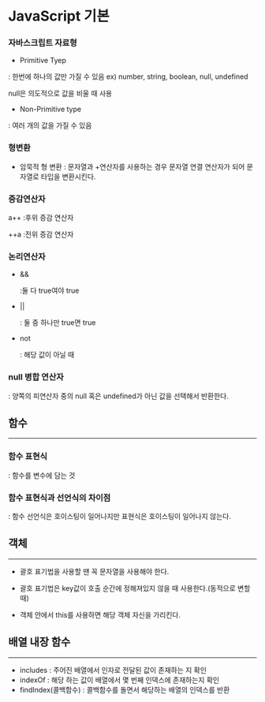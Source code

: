 # JavaScript 기본

### 자바스크립트 자료형

- Primitive Tyep

: 한번에 하나의 값만 가질 수 있음
ex) number, string, boolean, null, undefined

null은 의도적으로 값을 비울 때 사용

- Non-Primitive type

: 여러 개의 값을 가질 수 있음

### 형변환

- 암묵적 형 변환
  : 문자열과 +연산자를 사용하는 경우 문자열 연결 연산자가 되어 문자열로 타입을 변환시킨다.

### 증감연산자

a++
:후위 증감 연산자

++a
:전위 증감 연산자

### 논리연산자

- &&

  :둘 다 true여야 true

- ||

  : 둘 중 하나만 true면 true

- not

  : 해당 값이 아닐 때

### null 병합 연산자

: 양쪽의 피연산자 중의 null 혹은 undefined가 아닌 값을 선택해서 반환한다.

## 함수

---

### 함수 표현식

: 함수를 변수에 담는 것

### 함수 표현식과 선언식의 차이점

: 함수 선언식은 호이스팅이 일어나지만 표현식은 호이스팅이 일어나지 않는다.

## 객체

---

- 괄호 표기법을 사용할 땐 꼭 문자열을 사용해야 한다.
- 괄호 표기법은 key값이 호출 순간에 정해져있지 않을 때 사용한다.(동적으로 변할 때)

- 객체 안에서 this를 사용하면 해당 객체 자신을 가리킨다.

## 배열 내장 함수

---

- includes : 주어진 배열에서 인자로 전달된 값이 존재하는 지 확인
- indexOf : 해당 하는 값이 배열에서 몇 번째 인덱스에 존재하는지 확인
- findIndex(콜백함수) : 콜백함수를 돌면서 해당하는 배열의 인덱스를 반환
